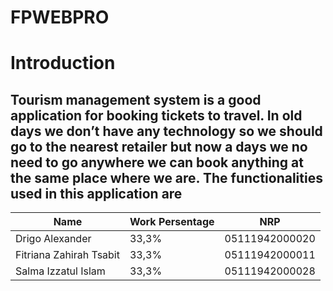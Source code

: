 # FPWEBPRO

# Introduction

## Tourism management system is a good application for booking tickets to travel. In old days we don’t have any technology so we should go to the nearest retailer but now a days we no need to go anywhere we can book anything at the same place where we are. The functionalities used in this application are

|Name|Work Persentage|NRP|
| --- | --- | --- |
| Drigo Alexander | 33,3% | 05111942000020 |
| Fitriana Zahirah Tsabit | 33,3% | 05111942000011 |
| Salma Izzatul Islam | 33,3% | 05111942000028 |
